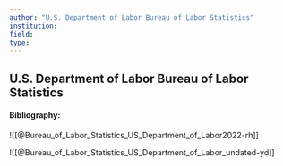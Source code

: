 ```yaml
---
author: "U.S. Department of Labor Bureau of Labor Statistics"
institution:
field:
type:
---
```


## U.S. Department of Labor Bureau of Labor Statistics
#### Bibliography:

![[@Bureau_of_Labor_Statistics_US_Department_of_Labor2022-rh]]

![[@Bureau_of_Labor_Statistics_US_Department_of_Labor_undated-yd]]